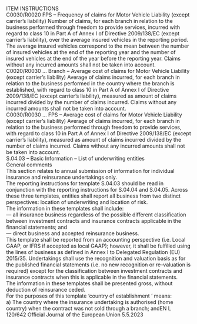  
ITEM  INSTRUCTIONS  
C0030/R0020  FPS – Frequency of claims for 
Motor Vehicle Liability (except 
carrier’s liability)  Number of claims, for each branch in relation to the business performed through 
freedom to provide services, incurred with regard to class 10 in Part A of Annex I 
of Directive 2009/138/EC (except carrier’s liability), over the average insured 
vehicles in the reporting period. The average insured vehicles correspond to the 
mean between the number of insured vehicles at the end of the reporting year and 
the number of insured vehicles at the end of the year before the reporting year. 
Claims without any incurred amounts shall not be taken into account.  
C0020/R0030 
…  Branch – Average cost of 
claims for Motor Vehicle 
Liability (except carrier’s 
liability)  Average of claims incurred, for each branch in relation to the business performed 
in the country where the branch is established, with regard to class 10 in Part A 
of Annex I of Directive 2009/138/EC (except carrier’s liability), measured as 
amount of claims incurred divided by the number of claims incurred. Claims 
without any incurred amounts shall not be taken into account.  
C0030/R0030 
…  FPS – Average cost of claims 
for Motor Vehicle Liability 
(except carrier’s liability)  Average of claims incurred, for each branch in relation to the business performed 
through freedom to provide services, with regard to class 10 in Part A of Annex I 
of Directive 2009/138/EC (except carrier’s liability), measured as amount of claims 
incurred divided by the number of claims incurred. Claims without any incurred 
amounts shall not be taken into account.  
S.04.03 – Basic Information – List of underwriting entities  
General comments  
This section relates to annual submission of information for individual insurance and reinsurance undertakings only.  
The reporting instructions for template S.04.03 should be read in conjunction with the reporting instructions for 
S.04.04 and S.04.05. Across these three templates, entities shall report all business from two distinct perspectives: 
location of underwriting and location of risk.  
The information in these templates shall include:  
— all insurance business regardless of the possible different classification between investment contracts and insurance 
contracts applicable in the financial statements; and  
— direct business and accepted reinsurance business.  
This template shall be reported from an accounting perspective (i.e. Local GAAP, or IFRS if accepted as local GAAP); 
however, it shall be fulfilled using the lines of business as defined in Annex I to Delegated Regulation (EU) 2015/35. 
Undertakings shall use the recognition and valuation basis as for the published financial statements (i.e. no new 
recognition or re–valuation is required) except for the classification between investment contracts and insurance 
contracts when this is applicable in the financial statements.  
The information in these templates shall be presented gross, without deduction of reinsurance ceded.  
For the purposes of this template ‘country of establishment ’ means:  
a) The country where the insurance undertaking is authorised (home country) when the contract was not sold through 
a branch; andEN  L 120/642 Official Journal of the European Union 5.5.2023